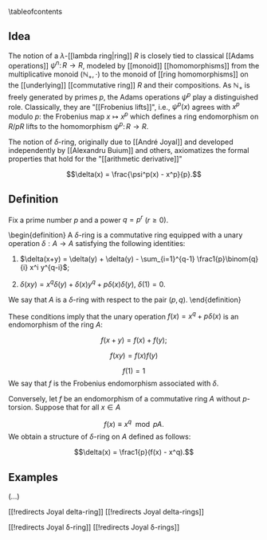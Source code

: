 \tableofcontents

## Idea 

The notion of a $\lambda$-[[lambda ring|ring]] $R$ is closely tied to classical [[Adams operations]] $\psi^n \colon R \to R$, modeled by [[monoid]] [[homomorphisms]] from the multiplicative monoid $(\mathbb{N}_+, \cdot)$ to the monoid of [[ring homomorphisms]] on the [[underlying]] [[commutative ring]] $R$ and their compositions. As $\mathbb{N}_+$ is freely generated by primes $p$, the Adams operations $\psi^p$ play a distinguished role. Classically, they are "[[Frobenius lifts]]", i.e., $\psi^p(x)$ agrees with $x^p$ modulo $p$: the Frobenius map $x \mapsto x^p$ which defines a ring endomorphism on $R/p R$ lifts to the homomorphism $\psi^p\colon R \to R$. 

The notion of $\delta$-ring, originally due to [[André Joyal]] and developed independently by [[Alexandru Buium]] and others, axiomatizes the formal properties that hold for the "[[arithmetic derivative]]" 

$$\delta(x) = \frac{\psi^p(x) - x^p}{p}.$$ 

## Definition 

Fix a prime number $p$ and a power $q = p^r$ ($r \geq 0$). 

\begin{definition} A $\delta$-ring is a commutative ring equipped with a unary operation $\delta: A \to A$ satisfying the following identities: 

1. $\delta(x+y) = \delta(y) + \delta(y) - \sum_{i=1}^{q-1} \frac1{p}\binom{q}{i} x^i y^{q-i}$; 

1. $\delta(x y) = x^q\delta(y) + \delta(x)y^q + p\delta(x)\delta(y)$, $\delta(1) = 0$. 

We say that $A$ is a $\delta$-ring with respect to the pair $(p, q)$. 
\end{definition} 

These conditions imply that the unary operation $f(x) = x^q + p\delta(x)$ is an endomorphism of the ring $A$: 

$$f(x+y) = f(x) + f(y); $$ 

$$f(x y) = f(x)f(y)$$ 

$$f(1) = 1$$ 
We say that $f$ is the Frobenius endomorphism associated with $\delta$. 

Conversely, let $f$ be an endomorphism of a commutative ring $A$ without $p$-torsion. Suppose that for all $x \in A$ 

$$f(x) \equiv x^q \mod p A.$$ 
We obtain a structure of $\delta$-ring on $A$ defined as follows: 

$$\delta(x) = \frac1{p}(f(x) - x^q).$$ 

## Examples 

(...) 

[[!redirects Joyal delta-ring]]
[[!redirects Joyal delta-rings]]

[[!redirects Joyal δ-ring]]
[[!redirects Joyal δ-rings]]
